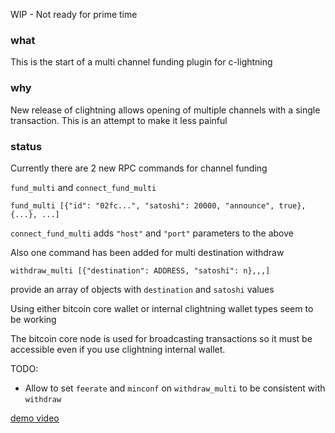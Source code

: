 WIP - Not ready for prime time

### what

This is the start of a multi channel funding plugin for c-lightning

### why

New release of clightning allows opening of multiple channels with a single transaction.
This is an attempt to make it less painful

### status

Currently there are 2 new RPC commands for channel funding

`fund_multi` and `connect_fund_multi`

`fund_multi [{"id": "02fc...", "satoshi": 20000, "announce", true}, {...}, ...]`

`connect_fund_multi` adds `"host"` and `"port"` parameters to the above

Also one command has been added for multi destination withdraw

`withdraw_multi [{"destination": ADDRESS, "satoshi": n},,,]`

provide an array of objects with `destination` and `satoshi` values

Using either bitcoin core wallet or internal clightning wallet types seem to be working

The bitcoin core node is used for broadcasting transactions so it must be accessible even if you use clightning internal wallet.

TODO:
* Allow to set `feerate` and `minconf` on `withdraw_multi` to be consistent with `withdraw`

[demo video](https://www.youtube.com/watch?v=exDYLpTncng&feature=youtu.be)